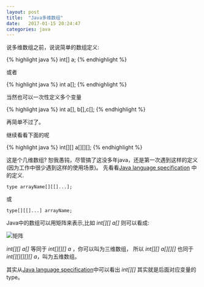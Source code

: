 ```yaml
---
layout: post
title:  "Java多维数组"
date:   2017-01-15 20:24:47
categories: java
---
```


说多维数组之前，说说简单的数组定义:

{% highlight java %}
int[] a;
{% endhighlight %}

或者

{% highlight java %}
int a[];
{% endhighlight %}

当然也可以一次性定义多个变量

{% highlight java %}
int a[], b[],c[];
{% endhighlight %}

再简单不过了。

继续看看下面的呢

{% highlight java %}
int[][] a[][][];
{% endhighlight %}

这是个几维数组?
恕我愚钝，尽管搞了这没多年java，还是第一次遇到这样的定义(因为工作中很少遇到这样的使用场景)。
先看看[Java language specification](http://docs.oracle.com/javase/specs/jls/se7/html/jls-10.html) 中的定义.

```
type arrayName[][[]...];
```
或

```
type[][[]...] arrayName;
```
Java中的数组可以用矩阵来表示,比如 *int[][] a[]* 则可以看成:

![矩阵](http://posts.xiebiao.com/images/2017-01-15-java-multidimensional-arrays/matrix.png "矩阵")

*int[][] a[]*  等同于 *int[][][] a* ，你可以叫为三维数组，
所以 *int[][] a[][][]* 也同于 *int[][][][][] a*，叫为五维数组。

其实从[Java language specification](http://docs.oracle.com/javase/specs/jls/se7/html/jls-10.html)中可以看出
*int[][]* 其实就是后面对应变量的type。
